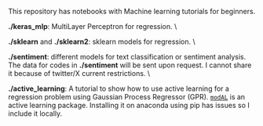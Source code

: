 This repository has notebooks with Machine learning tutorials for beginners. 

**./keras_mlp**: MultiLayer Perceptron for regression. \

**./sklearn** and **./sklearn2**: sklearn models for regression. \

**./sentiment**: different models for text classification or sentiment analysis. The data for codes in **./sentiment** will be sent upon request. I cannot share it because of twitter/X current restrictions. \

**./active_learning**: A tutorial to show how to use active learning for a regression problem using Gaussian Process Regressor (GPR). [`modAL`](https://modal-python.readthedocs.io/en/latest/) is an active learning package. Installing it on anaconda using pip has issues so I include it locally. 


